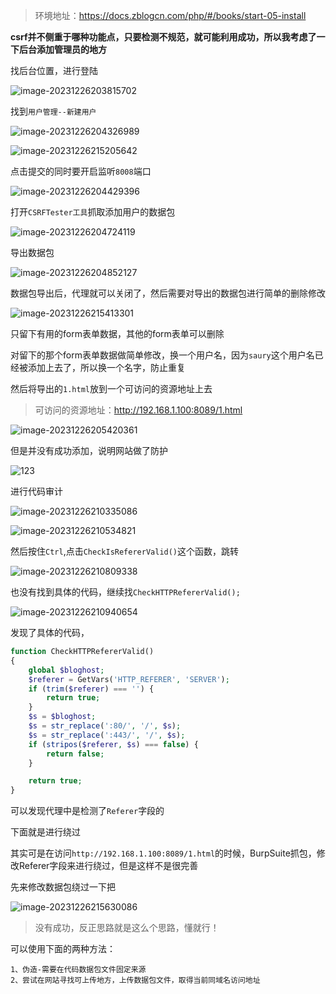 > 环境地址：https://docs.zblogcn.com/php/#/books/start-05-install

**csrf并不侧重于哪种功能点，只要检测不规范，就可能利用成功，所以我考虑了一下后台添加管理员的地方**

找后台位置，进行登陆

![image-20231226203815702](./imgs/image-20231226203815702.png)

找到`用户管理--新建用户`

![image-20231226204326989](./imgs/image-20231226204326989.png)



![image-20231226215205642](./imgs/image-20231226215205642.png)





点击提交的同时要开启监听`8008`端口

![image-20231226204429396](./imgs/image-20231226204429396.png)

打开`CSRFTester工具`抓取添加用户的数据包



![image-20231226204724119](./imgs/image-20231226204724119.png)

导出数据包

![image-20231226204852127](./imgs/image-20231226204852127.png)

数据包导出后，代理就可以关闭了，然后需要对导出的数据包进行简单的删除修改

![image-20231226215413301](./imgs/image-20231226215413301.png)

只留下有用的form表单数据，其他的form表单可以删除

对留下的那个form表单数据做简单修改，换一个用户名，因为`saury`这个用户名已经被添加上去了，所以换一个名字，防止重复

然后将导出的`1.html`放到一个可访问的资源地址上去

> 可访问的资源地址：http://192.168.1.100:8089/1.html

![image-20231226205420361](./imgs/image-20231226205420361.png)

但是并没有成功添加，说明网站做了防护

![123](./imgs/123.gif)

进行代码审计

![image-20231226210335086](./imgs/image-20231226210335086.png)



![image-20231226210534821](./imgs/image-20231226210534821.png)

然后按住`Ctrl`,点击`CheckIsRefererValid()`这个函数，跳转



![image-20231226210809338](./imgs/image-20231226210809338.png)

也没有找到具体的代码，继续找`CheckHTTPRefererValid();`

![image-20231226210940654](./imgs/image-20231226210940654.png)

发现了具体的代码，

```php
function CheckHTTPRefererValid()
{
    global $bloghost;
    $referer = GetVars('HTTP_REFERER', 'SERVER');
    if (trim($referer) === '') {
        return true;
    }
    $s = $bloghost;
    $s = str_replace(':80/', '/', $s);
    $s = str_replace(':443/', '/', $s);
    if (stripos($referer, $s) === false) {
        return false;
    }

    return true;
}
```

可以发现代理中是检测了`Referer`字段的

下面就是进行绕过

其实可是在访问`http://192.168.1.100:8089/1.html`的时候，BurpSuite抓包，修改Referer字段来进行绕过，但是这样不是很完善

先来修改数据包绕过一下把

![image-20231226215630086](./imgs/image-20231226215630086.png)

> 没有成功，反正思路就是这么个思路，懂就行！



可以使用下面的两种方法：

```
1、伪造-需要在代码数据包文件固定来源
2、尝试在网站寻找可上传地方，上传数据包文件，取得当前同域名访问地址
```



